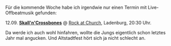 <html><body><p>Für die kommende Woche habe ich irgendwie nur einen Termin mit  Live-Offbeatmusik gefunden:

12.09. <a href="http://www.myspace.com/skallandcrossbones"><strong>Skall'n'Crossbones</strong></a> @ <a href="http://www.rockatchurch.de/">Rock at Church</a>, Ladenburg, 20:30 Uhr.

Da werde ich auch wohl hinfahren, wollte die Jungs eigentlich schon letztes Jahr mal angucken. Und Altstadtfest hört sich ja nicht schlecht an.</p></body></html>